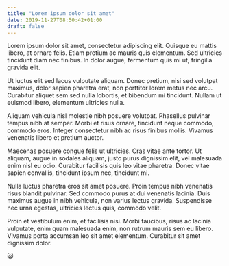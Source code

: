 ```yaml
---
title: "Lorem ipsum dolor sit amet"
date: 2019-11-27T08:50:42+01:00
draft: false
---
```


Lorem ipsum dolor sit amet, consectetur adipiscing elit. Quisque eu mattis libero, at ornare felis. Etiam pretium ac mauris quis elementum. Sed ultricies tincidunt diam nec finibus. In dolor augue, fermentum quis mi ut, fringilla gravida elit.

Ut luctus elit sed lacus vulputate aliquam. Donec pretium, nisi sed volutpat maximus, dolor sapien pharetra erat, non porttitor lorem metus nec arcu. Curabitur aliquet sem sed nulla lobortis, et bibendum mi tincidunt. Nullam ut euismod libero, elementum ultricies nulla.

Aliquam vehicula nisl molestie nibh posuere volutpat. Phasellus pulvinar tempus nibh at semper. Morbi et risus ornare, tincidunt neque commodo, commodo eros. Integer consectetur nibh ac risus finibus mollis. Vivamus venenatis libero et pretium auctor.

Maecenas posuere congue felis ut ultricies. Cras vitae ante tortor. Ut aliquam, augue in sodales aliquam, justo purus dignissim elit, vel malesuada enim nisl eu odio. Curabitur facilisis quis leo vitae pharetra. Donec vitae sapien convallis, tincidunt ipsum nec, tincidunt mi.

Nulla luctus pharetra eros sit amet posuere. Proin tempus nibh venenatis risus blandit pulvinar. Sed commodo purus at dui venenatis lacinia. Duis maximus augue in nibh vehicula, non varius lectus gravida. Suspendisse nec urna egestas, ultricies lectus quis, commodo velit.

Proin et vestibulum enim, et facilisis nisi. Morbi faucibus, risus ac lacinia vulputate, enim quam malesuada enim, non rutrum mauris sem eu libero. Vivamus porta accumsan leo sit amet elementum. Curabitur sit amet dignissim dolor.

:smiley_cat:
